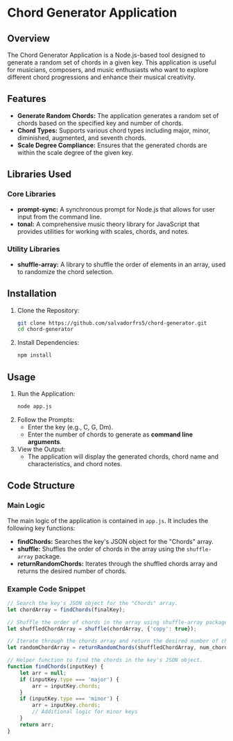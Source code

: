 # Chord Generator Application

## Overview
The Chord Generator Application is a Node.js-based tool designed to generate a random set of chords in a given key. This application is useful for musicians, composers, and music enthusiasts who want to explore different chord progressions and enhance their musical creativity.

## Features
- **Generate Random Chords:** The application generates a random set of chords based on the specified key and number of chords.
- **Chord Types:** Supports various chord types including major, minor, diminished, augmented, and seventh chords.
- **Scale Degree Compliance:** Ensures that the generated chords are within the scale degree of the given key.

## Libraries Used

### Core Libraries
- **prompt-sync:** A synchronous prompt for Node.js that allows for user input from the command line.
- **tonal:** A comprehensive music theory library for JavaScript that provides utilities for working with scales, chords, and notes.

### Utility Libraries
- **shuffle-array:** A library to shuffle the order of elements in an array, used to randomize the chord selection.

## Installation

1. Clone the Repository:
    ```bash
    git clone https://github.com/salvadorfrs5/chord-generator.git
    cd chord-generator
    ```
2. Install Dependencies:
    ```bash
    npm install
    ```

## Usage

1. Run the Application:
    ```bash
    node app.js
    ```
2. Follow the Prompts:
    - Enter the key (e.g., C, G, Dm).
    - Enter the number of chords to generate as **command line arguments**.
3. View the Output:
    - The application will display the generated chords, chord name and characteristics, and chord notes.

## Code Structure

### Main Logic
The main logic of the application is contained in `app.js`. It includes the following key functions:
- **findChords:** Searches the key's JSON object for the "Chords" array.
- **shuffle:** Shuffles the order of chords in the array using the `shuffle-array` package.
- **returnRandomChords:** Iterates through the shuffled chords array and returns the desired number of chords.

### Example Code Snippet

```javascript
// Search the key's JSON object for the "Chords" array.
let chordArray = findChords(finalKey);

// Shuffle the order of chords in the array using shuffle-array package.
let shuffledChordArray = shuffle(chordArray, {'copy': true});

// Iterate through the chords array and return the desired number of chords.
let randomChordArray = returnRandomChords(shuffledChordArray, num_chords);

// Helper function to find the chords in the key's JSON object.
function findChords(inputKey) {
    let arr = null;
    if (inputKey.type === 'major') {
        arr = inputKey.chords;
    }
    if (inputKey.type === 'minor') {
        arr = inputKey.chords;
        // Additional logic for minor keys
    }
    return arr;
}
```
